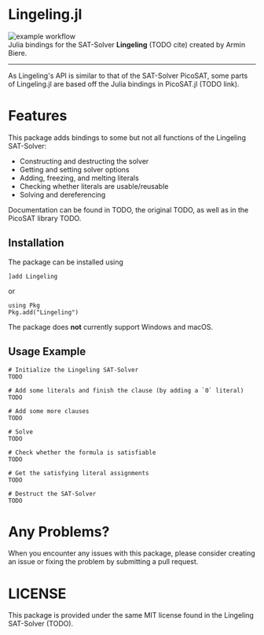 # Lingeling.jl
![example workflow](https://github.com/sjvie/Lingeling.jl/actions/workflows/testing.yml/badge.svg)\
Julia bindings for the SAT-Solver **Lingeling** (TODO cite) created by Armin Biere.

-----
As Lingeling's API is similar to that of the SAT-Solver PicoSAT, some parts of Lingeling.jl are based off the Julia bindings in PicoSAT.jl (TODO link).

# Features
This package adds bindings to some but not all functions of the Lingeling SAT-Solver:
- Constructing and destructing the solver
- Getting and setting solver options
- Adding, freezing, and melting literals
- Checking whether literals are usable/reusable
- Solving and dereferencing

Documentation can be found in TODO, the original TODO, as well as in the PicoSAT library TODO.

## Installation
The package can be installed using
```
]add Lingeling
```
or
```
using Pkg
Pkg.add("Lingeling")
```

The package does **not** currently support Windows and macOS.

## Usage Example
```
# Initialize the Lingeling SAT-Solver
TODO

# Add some literals and finish the clause (by adding a `0` literal)
TODO

# Add some more clauses
TODO

# Solve
TODO

# Check whether the formula is satisfiable
TODO

# Get the satisfying literal assignments
TODO

# Destruct the SAT-Solver
TODO
```

# Any Problems?
When you encounter any issues with this package, please consider creating an issue or fixing the problem by submitting a pull request.

# LICENSE
This package is provided under the same MIT license found in the Lingeling SAT-Solver (TODO).
